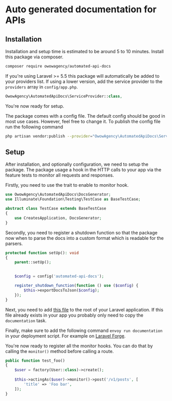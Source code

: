 # Auto generated documentation for APIs

## Installation

Installation and setup time is estimated to be around 5 to 10 minutes. Install this package via composer.

```bash
composer require owowagency/automated-api-docs
```

If you're using Laravel >= 5.5 this package will automatically be added to your providers list. If using a lower version, add the service provider to the `providers` array in `config/app.php`.

```php
OwowAgency\AutomatedApiDocs\ServiceProvider::class,
```

You're now ready for setup.

The package comes with a config file. The default config should be good in most use cases. However, feel free to change it. To publish the config file run the following command

```bash
php artisan vendor:publish --provider="OwowAgency\AutomatedApiDocs\ServiceProvider" --tag="config"
```

## Setup

After installation, and optionally configuration, we need to setup the package. The package usage a hook in the HTTP calls to your app via the feature tests to monitor all requests and responses.

Firstly, you need to use the trait to enable to monitor hook.

```php
use OwowAgency\AutomatedApiDocs\DocsGenerator;
use Illuminate\Foundation\Testing\TestCase as BaseTestCase;

abstract class TestCase extends BaseTestCase
{
    use CreatesApplication, DocsGenerator;
}
```

Secondly, you need to register a shutdown function so that the package now when to parse the docs into a custom format which is readable for the parsers.

```php
protected function setUp(): void
{
    parent::setUp();
    

    $config = config('automated-api-docs');

    register_shutdown_function(function () use ($config) {
        $this->exportDocsToJson($config);
    });
}
```

Next, you need to add [this file](https://github.com/owowagency/automated-api-docs/blob/master/src/Envoy.blade.php) to the root of your Laravel application. If this file already exists in your app you probably only need to copy the `documentation` task.

Finally, make sure to add the following command `envoy run documentation` in your deployment script. For example on [Laravel Forge](https://forge.laravel.com).

You're now ready to register all the monitor hooks. You can do that by calling the `monitor()` method before calling a route.

```php
public function test_foo()
{
    $user = factory(User::class)->create();
    
    $this->actingAs($user)->monitor()->post('/v1/posts', [
        'title' => 'Foo bar',
    ]);
}
```
